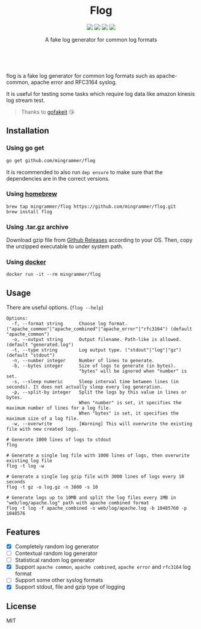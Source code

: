 <br><br>

<h1 align="center">Flog</h1>

<p align="center">
  <a href="/LICENSE"><img src="https://img.shields.io/badge/license-MIT-blue.svg"/></a>
  <a href="https://goreportcard.com/report/github.com/mingrammer/flog"><img src="https://goreportcard.com/badge/github.com/mingrammer/flog"/></a>
  <a href="https://travis-ci.org/mingrammer/flog"><img src="https://travis-ci.org/mingrammer/flog.svg?branch=master"/></a>
  <a href="https://hub.docker.com/r/mingrammer/flog"><img src="https://img.shields.io/docker/pulls/mingrammer/flog.svg"/></a>
</p>

<p align="center">
A fake log generator for common log formats
</p>

<br><br><br>

flog is a fake log generator for common log formats such as apache-common, apache error and RFC3164 syslog.

It is useful for testing some tasks which require log data like amazon kinesis log stream test.

> Thanks to [gofakeit](https://github.com/brianvoe/gofakeit) 😘

## Installation

### Using go get

```bash
go get github.com/mingrammer/flog
```

It is recommended to also run `dep ensure` to make sure that the dependencies are in the correct versions.

### Using [homebrew](https://brew.sh)

```
brew tap mingrammer/flog https://github.com/mingrammer/flog.git
brew install flog
```

### Using .tar.gz archive

Download gzip file from [Github Releases](https://github.com/mingrammer/flog/releases/latest) according to your OS. Then, copy the unzipped executable to under system path.

### Using [docker](https://www.docker.com)

```
docker run -it --rm mingrammer/flog
```

## Usage

There are useful options. (`flog --help`)

```console
Options:
  -f, --format string      Choose log format. ("apache_common"|"apache_combined"|"apache_error"|"rfc3164") (default "apache_common")
  -o, --output string      Output filename. Path-like is allowed. (default "generated.log")
  -t, --type string        Log output type. ("stdout"|"log"|"gz") (default "stdout")
  -n, --number integer     Number of lines to generate.
  -b, --bytes integer      Size of logs to generate (in bytes).
                           "bytes" will be ignored when "number" is set.
  -s, --sleep numeric      Sleep interval time between lines (in seconds). It does not actually sleep every log generation.
  -p, --split-by integer   Split the logs by this value in lines or bytes.
                           When "number" is set, it specifies the maximum number of lines for a log file.
                           When "bytes" is set, it specifies the maximum size of a log file.
  -w, --overwrite          [Warning] This will overwrite the existing file with new created logs.
```

```console
# Generate 1000 lines of logs to stdout
flog

# Generate a single log file with 1000 lines of logs, then overwrite existing log file
flog -t log -w

# Generate a single log gzip file with 3000 lines of logs every 10 seconds
flog -t gz -o log.gz -n 3000 -s 10

# Generate logs up to 10MB and split the log files every 1MB in "web/log/apache.log" path with apache combined format
flog -t log -f apache_combined -o web/log/apache.log -b 10485760 -p 1048576
```

## Features

* [X] Completely random log generator
* [ ] Contextual random log generator
* [ ] Statistical random log generator
* [x] Support `apache common`, `apache combined`, `apache error` and `rfc3164` log format
* [ ] Support some other syslog formats
* [x] Support stdout, file and gzip type of logging

## License

MIT
